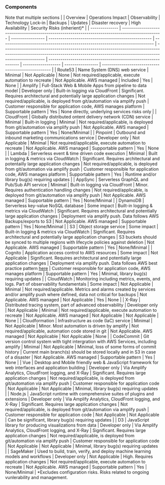 ### Components

Note that multiple sections 
|                | Overview                                                                                           | Operations Impact | Observability                                        | Technology Lock-in                                                            | Backups                                                                                                                                                                           | Updates                                                         | Disaster recovery   | High Availability | Security Risks (inherient)*                          |
| -------------- | -------------------------------------------------------------------------------------------------- | ----------------- | ---------------------------------------------------- | ----------------------------------------------------------------------------- | --------------------------------------------------------------------------------------------------------------------------------------------------------------------------------- | --------------------------------------------------------------- | ------------------- | ----------------- | ---------------------------------------------------- |
| Route53        | Name System (DNS) web service                                                                      | Minimal           | Not Applicable                                       | None                                                                          | Not required/applicable, execute automation to recreate                                                                                                                           | Not Applicable. AWS managed                                     | Included            | Yes               | None                                                 |
| Amplify        | Full-Stack Web & Mobile Apps from pipeline to data model                                           | Developer only    | Built-in logging via CloudFront                      | Significant. Requires architectural and potentially large application changes | Not required/applicable, is deployed from git/automation via amplify push                                                                                                         | Customer responsible for application code, AWS manages platform | Supportable pattern | Yes               | None directly, underlying services risks only        |
| CloudFront     | Globally distributed ontent delivery network (CDN) service                                         | Minimal           | Built-in logging                                     | Minimal                                                                       | Not required/applicable, is deployed from git/automation via amplify push                                                                                                         | Not Applicable. AWS managed                                     | Supportable pattern | Yes               | None/Minimal                                         |
| Pinpoint       | Outbound and inbound marketing communications service                                              | Developer only    | Not Applicable                                       | Minimal                                                                       | Not required/applicable, execute automation to recreate                                                                                                                           | Not Applicable. AWS managed                                     | Supportable pattern | Yes               | None                                                 |
| Lambda         | Serverless event & time driven code execution                                                      | Minimal           | Built in logging & metrics via CloudWatch            | Significant. Requires architectural and potentailly large application changes | Not required/applicable, is deployed from git/automation via amplify push                                                                                                         | Customer responsible for application code, AWS manages platform | Supportable pattern | Yes               | Runtime and/or library bug(s) requiring updates      |
| AppSync        | Serverless GraphQL and Pub/Sub API service                                                         | Minimal           | Built-in logging via CloudFront                      | Minor. Requires authentication handling changes                               | Not required/applicable, is deployed from git/automation via amplify push                                                                                                         | Not Applicable. AWS managed                                     | Supportable pattern | Yes               | None/Minimal                                         |
| DynamoDB       | Serverless key-value NoSQL database                                                                | Some impact       | Built-in logging & metrics via CloudWatch            | Significant. Requires architectural and potentially large application changes | Deployment via amplify push. Data follows AWS Backups/exports to S3                                                                                                               | Not Applicable. AWS managed                                     | Supportable pattern | Yes               | None/Minimal                                         |
| S3             | Object storage service                                                                             | Some impact       | Built-in logging & metrics via CloudWatch            | Significant. Requires architectural and potentially large application changes | S3 buckets should be synced to multiple regions with lifecycle policies against deletion                                                                                          | Not Applicable. AWS managed                                     | Supportable pattern | Yes               | None/Minimal                                         |
| Cognito        | Application access control to AWS resources                                                        | Some impact       | Not Applicable                                       | Significant. Requires architectural and potentially large application changes | Deployment via amplify push. Data follows AWS best practice pattern [here](https://aws.amazon.com/solutions/implementations/cognito-user-profiles-export-reference-architecture/) | Customer responsible for application code, AWS manages platform | Supportable pattern | Yes               | Minimal, library bug(s) requiring updates            |
| CloudWatch     | Monitoring including metrics, events, and logs. Part of observability fundamentals                 | Some impact       | Not Applicable                                       | Minimal                                                                       | Not required/applicable. Metrics and alarms created by services and/or amplify push where defined, data not critical for backups                                                  | Not Applicable. AWS managed                                     | Not Applicable      | Yes               | None                                                 |
| X-Ray          | Distributed tracing system, part of advanced observability                                         | Developer only    | Not Applicable                                       | Minimal                                                                       | Not required/applicable, execute automation to recreate                                                                                                                           | Not Applicable. AWS managed                                     | Not Applicable      | Not Applicable    | None                                                 |
| Cloudformation | Infrastructure as code (IaC) service                                                               | Minimal           | Not Applicable                                       | Minor. Most automation is driven by amplify                                   | Not required/applicable, automation code stored in git                                                                                                                            | Not Applicable. AWS managed                                     | Not Applicable      | Not Applicable    | None                                                 |
| CodeCommit     | Git version control system with tight intergration with AWS Services, including amplify            | Minimal           | Not Applicable                                       | Minimal, loss of some forms of commit history                                 | Current main branch(s) should be stored locally and in S3 in case of a disaster                                                                                                   | Not Applicable. AWS managed                                     | Supportable pattern | Yes               | None                                                 |
| Vue            | Desktop and Mobile friendly web & JavaScript framework for web interfaces and application building | Developer only    | Via Amplify Analytics, CloudFront logging, and X-Ray | Significant. Requires large application changes                               | Not required/applicable, is deployed from git/automation via amplify push                                                                                                         | Customer responsible for application code                       | Not Applicable      | Not Applicable    | Minimal, library bug(s) requiring updates            |
| Node.js        | JavaScript runtime with comprehensive suites of plugins and extensions                             | Developer only    | Via Amplify Analytics, CloudFront logging, and X-Ray | Significant. Requires large application changes                               | Not required/applicable, is deployed from git/automation via amplify push                                                                                                         | Customer responsible for application code                       | Not Applicable      | Not Applicable    | Can be significant, library bug(s) requiring updates |
| D3             | JavaScript library for producing visualizations from data                                          | Developer only    | Via Amplify Analytics, CloudFront logging, and X-Ray | Significant. Requires large application changes                               | Not required/applicable, is deployed from git/automation via amplify push                                                                                                         | Customer responsible for application code                       | Not Applicable      | Not Applicable    | Minimal, library bug(s) requiring updates            |
| SageMaker      | Used to build, train, verify, and deploy machine learning models and workflows                     | Developer only    | Not Applicable                                       | High. Requires application changes                                            | Not required/applicable, execute automation to recreate                                                                                                                           | Not Applicable. AWS managed                                     | Supportable pattern | Yes               | None/Minimal                                         |
*Excludes configuration risks. Risks related to ongoing vunlerability and management.

